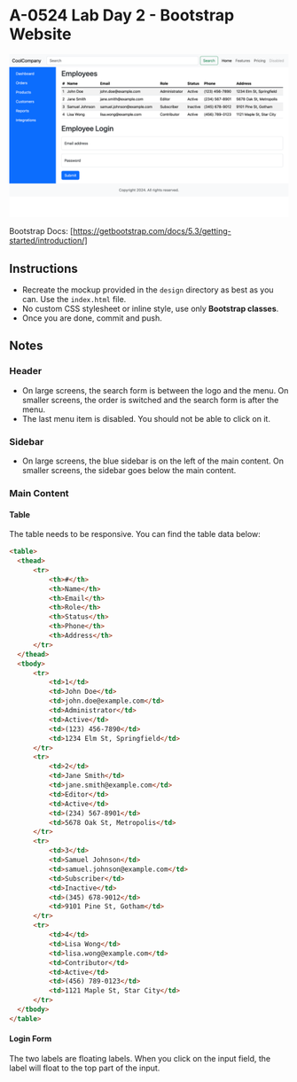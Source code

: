 # A-0524 Lab Day 2 - Bootstrap Website

![CoolCompany!](https://raw.githubusercontent.com/elmerdotdev/web-dev-1-lab-2-bootstrap/main/design/desktop.png "CoolCompany")

Bootstrap Docs: [https://getbootstrap.com/docs/5.3/getting-started/introduction/]

## Instructions

- Recreate the mockup provided in the `design` directory as best as you can. Use the `index.html` file.
- No custom CSS stylesheet or inline style, use only **Bootstrap classes**.
- Once you are done, commit and push.

## Notes

### Header

- On large screens, the search form is between the logo and the menu. On smaller screens, the order is switched and the search form is after the menu.
- The last menu item is disabled. You should not be able to click on it.

### Sidebar

- On large screens, the blue sidebar is on the left of the main content. On smaller screens, the sidebar goes below the main content.

### Main Content

#### Table

The table needs to be responsive. You can find the table data below:

```html
<table>
  <thead>
      <tr>
          <th>#</th>
          <th>Name</th>
          <th>Email</th>
          <th>Role</th>
          <th>Status</th>
          <th>Phone</th>
          <th>Address</th>
      </tr>
  </thead>
  <tbody>
      <tr>
          <td>1</td>
          <td>John Doe</td>
          <td>john.doe@example.com</td>
          <td>Administrator</td>
          <td>Active</td>
          <td>(123) 456-7890</td>
          <td>1234 Elm St, Springfield</td>
      </tr>
      <tr>
          <td>2</td>
          <td>Jane Smith</td>
          <td>jane.smith@example.com</td>
          <td>Editor</td>
          <td>Active</td>
          <td>(234) 567-8901</td>
          <td>5678 Oak St, Metropolis</td>
      </tr>
      <tr>
          <td>3</td>
          <td>Samuel Johnson</td>
          <td>samuel.johnson@example.com</td>
          <td>Subscriber</td>
          <td>Inactive</td>
          <td>(345) 678-9012</td>
          <td>9101 Pine St, Gotham</td>
      </tr>
      <tr>
          <td>4</td>
          <td>Lisa Wong</td>
          <td>lisa.wong@example.com</td>
          <td>Contributor</td>
          <td>Active</td>
          <td>(456) 789-0123</td>
          <td>1121 Maple St, Star City</td>
      </tr>
  </tbody>
</table>
```

#### Login Form

The two labels are floating labels. When you click on the input field, the label will float to the top part of the input.
